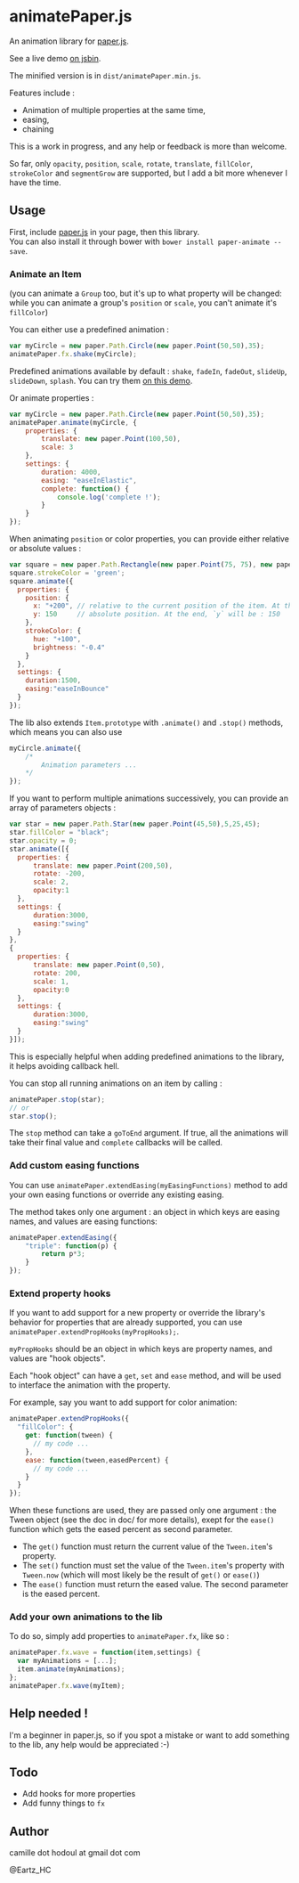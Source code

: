 # animatePaper.js
An animation library for [paper.js](http://paperjs.org/).

See a live demo [on jsbin](http://jsbin.com/jusumo/2/edit?js,output).

The minified version is in `dist/animatePaper.min.js`.

Features include :

 * Animation of multiple properties at the same time,
 * easing,
 * chaining

This is a work in progress, and any help or feedback is more than welcome.

So far, only `opacity`, `position`, `scale`, `rotate`, `translate`, `fillColor`, `strokeColor` and `segmentGrow` are supported, but I add a bit more whenever I have the time.


## Usage
First, include [paper.js](http://paperjs.org/) in your page, then this library.  
You can also install it through bower with `bower install paper-animate --save`.

### Animate an Item

(you can animate a `Group` too, but it's up to what property will be changed: while you can animate a group's `position` or `scale`, you can't animate it's `fillColor`)

You can either use a predefined animation :
```js
var myCircle = new paper.Path.Circle(new paper.Point(50,50),35);
animatePaper.fx.shake(myCircle);
```
Predefined animations available by default : `shake`, `fadeIn`, `fadeOut`, `slideUp`, `slideDown`, `splash`. You can try them [on this demo](http://jsbin.com/gitaso/4/).

Or animate properties :
```js
var myCircle = new paper.Path.Circle(new paper.Point(50,50),35);
animatePaper.animate(myCircle, {
    properties: {
        translate: new paper.Point(100,50),
        scale: 3
    },
    settings: {
        duration: 4000,
        easing: "easeInElastic",
        complete: function() {
            console.log('complete !');
        }
    }
});
```

When animating `position` or color properties, you can provide either relative or absolute values :
```js
var square = new paper.Path.Rectangle(new paper.Point(75, 75), new paper.Size(50,50));
square.strokeColor = 'green';
square.animate({
  properties: {
    position: {
      x: "+200", // relative to the current position of the item. At the end, `x` will be : 275
      y: 150     // absolute position. At the end, `y` will be : 150
    },
    strokeColor: {
      hue: "+100",
      brightness: "-0.4"
    }
  },
  settings: {
    duration:1500,
    easing:"easeInBounce"
  }
});
```


The lib also extends `Item.prototype` with `.animate()` and `.stop()` methods, which means you can also use
```js
myCircle.animate({
    /*
        Animation parameters ...
    */
});
```

If you want to perform multiple animations successively, you can provide an array of parameters objects :
```js
var star = new paper.Path.Star(new paper.Point(45,50),5,25,45);
star.fillColor = "black";
star.opacity = 0;
star.animate([{
  properties: {
      translate: new paper.Point(200,50),
      rotate: -200,
      scale: 2,
      opacity:1
  },
  settings: {
      duration:3000,
      easing:"swing"
  }
},
{
  properties: {
      translate: new paper.Point(0,50),
      rotate: 200,
      scale: 1,
      opacity:0
  },
  settings: {
      duration:3000,
      easing:"swing"
  }
}]);
```
This is especially helpful when adding predefined animations to the library, it helps avoiding callback hell.


You can stop all running animations on an item by calling :
```js
animatePaper.stop(star);
// or
star.stop();
```

The `stop` method can take a `goToEnd` argument.
If true, all the animations will take their final value and `complete` callbacks will be called.


### Add custom easing functions

You can use `animatePaper.extendEasing(myEasingFunctions)` method to add your own easing functions or override any existing easing.

The method takes only one argument : an object in which keys are easing names, and values are easing functions:

```js
animatePaper.extendEasing({
    "triple": function(p) {
        return p*3;
    }
});
```

### Extend property hooks

If you want to add support for a new property or override the library's behavior for properties that are already supported,
you can use `animatePaper.extendPropHooks(myPropHooks);`.

`myPropHooks` should be an object in which keys are property names, and values are "hook objects".

Each "hook object" can have a `get`, `set` and `ease` method, and will be used to interface the animation with the property.

For example, say you want to add support for color animation:
```js
animatePaper.extendPropHooks({
  "fillColor": {
    get: function(tween) {
      // my code ...
    },
    ease: function(tween,easedPercent) {
      // my code ...
    }
  }
});
```
When these functions are used, they are passed only one argument : the Tween object (see the doc in doc/ for more details),
exept for the `ease()` function which gets the eased percent as second parameter.

 * The `get()` function must return the current value of the `Tween.item`'s property.
 * The `set()` function must set the value of the `Tween.item`'s property with `Tween.now` (which will most likely be the result of `get()` or `ease()`)
 * The `ease()` function must return the eased value. The second parameter is the eased percent.


### Add your own animations to the lib

To do so, simply add properties to `animatePaper.fx`, like so :
```js
animatePaper.fx.wave = function(item,settings) {
  var myAnimations = [...];
  item.animate(myAnimations);
};
animatePaper.fx.wave(myItem);
```

## Help needed !

I'm a beginner in paper.js, so if you spot a mistake or want to add something to the lib,
any help would be appreciated :-)

## Todo

 * Add hooks for more properties
 * Add funny things to `fx`

## Author
camille dot hodoul at gmail dot com

@Eartz_HC